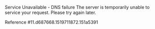 Service Unavailable - DNS failure The server is temporarily unable to service your request. Please try again later.

Reference #11.d687668.1519711872.151a5391